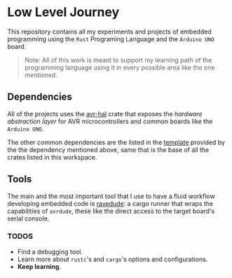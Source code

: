 # Low Level Journey

This repository contains all my experiments and projects of embedded programming
using the `Rust` Programing Language and the `Arduino UNO` board.

> Note: All of this work is meant to support my learning path of the programming language
> using it in every possible area like the one mentioned.

## Dependencies
All of the projects uses the [avr-hal](https://github.com/Rahix/avr-hal)
crate that exposes the *hardware abstraction layer* for AVR microcontrollers
and common boards like the `Arduino UNO`.

The other common dependencies are the listed in the
[template](https://github.com/Rahix/avr-hal-template.git)
provided by the the dependency mentioned above, same that is the base of all
the crates listed in this workspace.

## Tools
The main and the most important tool that I use to have a fluid workflow developing
embedded code is [ravedude](https://github.com/Rahix/avr-hal/tree/main/ravedude):
a cargo runner that wraps the capabilities of `avrdude`, these like the direct
access to the target board's serial console.

### TODOS
* Find a debugging tool.
* Learn more about `rustc`'s and `cargo`'s options and configurations.
* **Keep learning**\.
